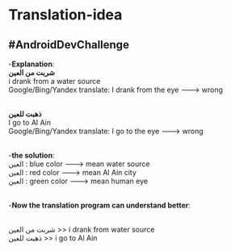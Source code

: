 # Translation-idea
## #AndroidDevChallenge

-**Explanation**:
<br/>**شربت من العين**
<br/>i drank from a water source
<br/>Google/Bing/Yandex translate: I drank from the eye ---> wrong

<br/>**ذهبت للعين**
<br/>I go to Al Ain
<br/>Google/Bing/Yandex translate: I go to the eye ---> wrong

<br/>-**the solution**:
<br/>العين : blue color ---> mean water source
<br/>العين : red color ---> mean Al Ain city
<br/>العين : green color ---> mean human eye

<br/>-**Now the translation program can understand better**:

<br/>شربت من العين >> i drank from water source
<br/>ذهبت للعين >> i go to Al Ain



